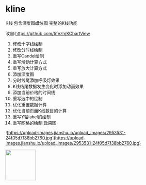 # kline
K线 包含深度图蜡烛图
完整的K线功能

改自:https://github.com/tifezh/KChartView

1. 修改十字线绘制
2. 修改分时线绘制
3. 重写Candel绘制
4. 重写滑动计算方式
5. 重写放大计算方式
6. 添加深度图
7. 分时线尾添加呼吸灯效果
8. K线结尾数据发生变化时添加动画效果
9. 添加当前价格的时间线
10. 重写选中的绘制
11. 优化重置数据计算
12. 优化当前页面K线数目的计算
13. 重写Y轴label的绘制
14. 重写网格的绘制
效果图

![https://upload-images.jianshu.io/upload_images/2953531-24f05d7f38bb2760.jpg](https://upload-images.jianshu.io/upload_images/2953531-24f05d7f38bb2760.jpg)


<img src="http://7xqoji.com1.z0.glb.clouddn.com/mytest.jpg" width="100" hegiht="30" align=center />
